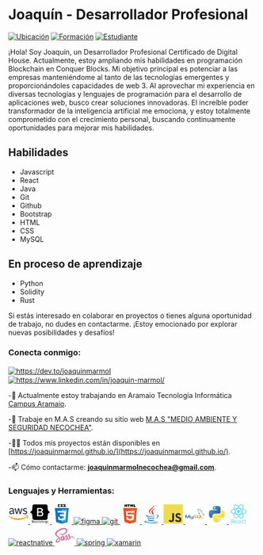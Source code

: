 
# Joaquín - Desarrollador Profesional

[![Ubicación](https://img.shields.io/badge/Ubicaci%C3%B3n-Argentina-blue)](#)
[![Formación](https://img.shields.io/badge/Formaci%C3%B3n-Digital%20House-red)](#)
[![Estudiante](https://img.shields.io/badge/Estudiante-Conquer%20Blocks-orange)](#)

¡Hola! Soy Joaquín, un Desarrollador Profesional Certificado de Digital House. Actualmente, estoy ampliando mis habilidades en programación Blockchain en Conquer Blocks. Mi objetivo principal es potenciar a las empresas manteniéndome al tanto de las tecnologías emergentes y proporcionándoles capacidades de web 3. Al aprovechar mi experiencia en diversas tecnologías y lenguajes de programación para el desarrollo de aplicaciones web, busco crear soluciones innovadoras. El increíble poder transformador de la inteligencia artificial me emociona, y estoy totalmente comprometido con el crecimiento personal, buscando continuamente oportunidades para mejorar mis habilidades.

## Habilidades

- Javascript
- React
- Java
- Git
- Github
- Bootstrap
- HTML
- CSS
- MySQL

## En proceso de aprendizaje

- Python
- Solidity
- Rust

Si estás interesado en colaborar en proyectos o tienes alguna oportunidad de trabajo, no dudes en contactarme. ¡Estoy emocionado por explorar nuevas posibilidades y desafíos!


<h3 align="left">Conecta conmigo:</h3>
<p align="left">
<a href="https://dev.to/https://dev.to/joaquinmarmol" target="blank"><img align="center" src="https://raw.githubusercontent.com/rahuldkjain/github-profile-readme-generator/master/src/images/icons/Social/devto.svg" alt="https://dev.to/joaquinmarmol" height="30" width="40" /></a>
<a href="https://linkedin.com/in/https://www.linkedin.com/in/joaquin-marmol/" target="blank"><img align="center" src="https://raw.githubusercontent.com/rahuldkjain/github-profile-readme-generator/master/src/images/icons/Social/linked-in-alt.svg" alt="https://www.linkedin.com/in/joaquin-marmol/" height="30" width="40" /></a>
</p>


-🔭 Actualmente estoy trabajando en Aramaio Tecnología Informática  [Campus Aramaio](https://aramaio-cursos.com/).

-👯 Trabaje en M.A.S creando su sitio web [M.A.S "MEDIO AMBIENTE Y SEGURIDAD NECOCHEA"](https://medioambienteyseguridad.com.ar).

-👨‍💻 Todos mis proyectos están disponibles en [https://joaquinmarmol.github.io/](https://joaquinmarmol.github.io/).

-📫 Cómo contactarme: **joaquinmarmolnecochea@gmail.com**.



<h3 align="left">Lenguajes y Herramientas:</h3>
<p align="left"> <a href="https://aws.amazon.com" target="_blank" rel="noreferrer"> <img src="https://raw.githubusercontent.com/devicons/devicon/master/icons/amazonwebservices/amazonwebservices-original-wordmark.svg" alt="aws" width="40" height="40"/> </a> <a href="https://getbootstrap.com" target="_blank" rel="noreferrer"> <img src="https://raw.githubusercontent.com/devicons/devicon/master/icons/bootstrap/bootstrap-plain-wordmark.svg" alt="bootstrap" width="40" height="40"/> </a> <a href="https://www.w3schools.com/css/" target="_blank" rel="noreferrer"> <img src="https://raw.githubusercontent.com/devicons/devicon/master/icons/css3/css3-original-wordmark.svg" alt="css3" width="40" height="40"/> </a> <a href="https://www.figma.com/" target="_blank" rel="noreferrer"> <img src="https://www.vectorlogo.zone/logos/figma/figma-icon.svg" alt="figma" width="40" height="40"/> </a> <a href="https://git-scm.com/" target="_blank" rel="noreferrer"> <img src="https://www.vectorlogo.zone/logos/git-scm/git-scm-icon.svg" alt="git" width="40" height="40"/> </a> <a href="https://www.w3.org/html/" target="_blank" rel="noreferrer"> <img src="https://raw.githubusercontent.com/devicons/devicon/master/icons/html5/html5-original-wordmark.svg" alt="html5" width="40" height="40"/> </a> <a href="https://www.java.com" target="_blank" rel="noreferrer"> <img src="https://raw.githubusercontent.com/devicons/devicon/master/icons/java/java-original.svg" alt="java" width="40" height="40"/> </a> <a href="https://developer.mozilla.org/en-US/docs/Web/JavaScript" target="_blank" rel="noreferrer"> <img src="https://raw.githubusercontent.com/devicons/devicon/master/icons/javascript/javascript-original.svg" alt="javascript" width="40" height="40"/> </a> <a href="https://www.mysql.com/" target="_blank" rel="noreferrer"> <img src="https://raw.githubusercontent.com/devicons/devicon/master/icons/mysql/mysql-original-wordmark.svg" alt="mysql" width="40" height="40"/> </a> <a href="https://www.python.org" target="_blank" rel="noreferrer"> <img src="https://raw.githubusercontent.com/devicons/devicon/master/icons/python/python-original.svg" alt="python" width="40" height="40"/> </a> <a href="https://reactjs.org/" target="_blank" rel="noreferrer"> <img src="https://raw.githubusercontent.com/devicons/devicon/master/icons/react/react-original-wordmark.svg" alt="react" width="40" height="40"/> </a> <a href="https://reactnative.dev/" target="_blank" rel="noreferrer"> <img src="https://reactnative.dev/img/header_logo.svg" alt="reactnative" width="40" height="40"/> </a> <a href="https://sass-lang.com" target="_blank" rel="noreferrer"> <img src="https://raw.githubusercontent.com/devicons/devicon/master/icons/sass/sass-original.svg" alt="sass" width="40" height="40"/> </a> <a href="https://spring.io/" target="_blank" rel="noreferrer"> <img src="https://www.vectorlogo.zone/logos/springio/springio-icon.svg" alt="spring" width="40" height="40"/> </a> <a href="https://dotnet.microsoft.com/apps/xamarin" target="_blank" rel="noreferrer"> <img src="https://raw.githubusercontent.com/detain/svg-logos/780f25886640cef088af994181646db2f6b1a3f8/svg/xamarin.svg" alt="xamarin" width="40" height="40"/> </a> </p>
